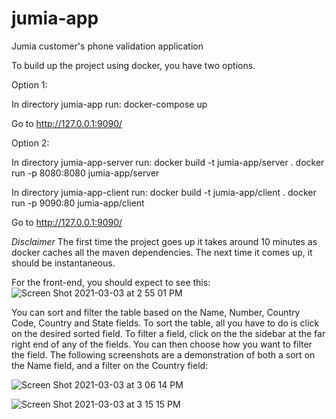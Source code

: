 # jumia-app
Jumia customer's phone validation application

To build up the project using docker, you have two options.

Option 1:

In directory jumia-app run: docker-compose up

Go to http://127.0.0.1:9090/

Option 2:

In directory jumia-app-server run: 
docker build -t jumia-app/server .
docker run -p 8080:8080 jumia-app/server

In directory jumia-app-client run:
docker build -t jumia-app/client .
docker run -p 9090:80 jumia-app/client

Go to http://127.0.0.1:9090/

*Disclaimer* 
The first time the project goes up it takes around 10 minutes as docker caches all the maven dependencies. 
The next time it comes up, it should be instantaneous.

For the front-end, you should expect to see this:
![Screen Shot 2021-03-03 at 2 55 01 PM](https://user-images.githubusercontent.com/59670782/109809654-3dfa7d00-7c31-11eb-9662-1a8246fde8c0.png)

You can sort and filter the table based on the Name, Number, Country Code, Country and State fields. To sort the table, all you have to do is click
on the desired sorted field. To filter a field, click on the the sidebar at the far right end of any of the fields. You can then choose how you want
to filter the field. The following screenshots are a demonstration of both a sort on the Name field, and a filter on the Country field:

![Screen Shot 2021-03-03 at 3 06 14 PM](https://user-images.githubusercontent.com/59670782/109810767-9da55800-7c32-11eb-8a97-169e909ffefd.png)

![Screen Shot 2021-03-03 at 3 15 15 PM](https://user-images.githubusercontent.com/59670782/109811284-494ea800-7c33-11eb-8a0c-5ff9175319ec.png)
